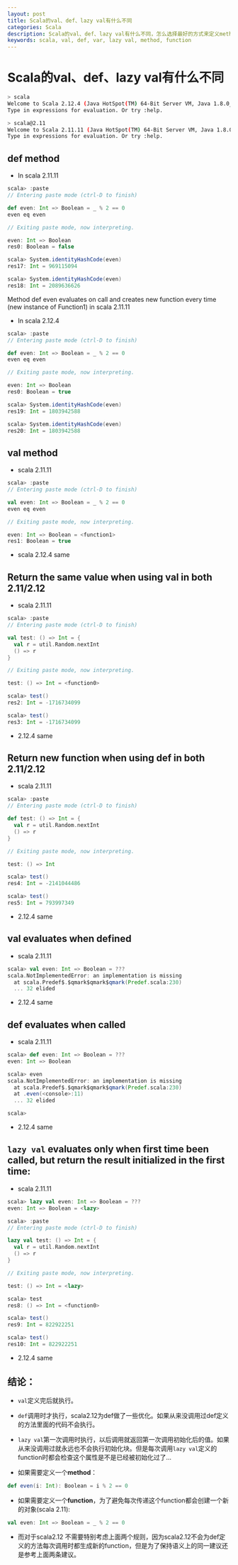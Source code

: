 ```yaml
---
layout: post
title: Scala的val、def、lazy val有什么不同
categories: Scala
description: Scala的val、def、lazy val有什么不同，怎么选择最好的方式来定义methods/functions?
keywords: scala, val, def, var, lazy val, method, function
---
```


# Scala的val、def、lazy val有什么不同

``` bash
> scala
Welcome to Scala 2.12.4 (Java HotSpot(TM) 64-Bit Server VM, Java 1.8.0_144).
Type in expressions for evaluation. Or try :help.
```

``` bash
> scala@2.11
Welcome to Scala 2.11.11 (Java HotSpot(TM) 64-Bit Server VM, Java 1.8.0_144).
Type in expressions for evaluation. Or try :help.
```

## def method

* In scala 2.11.11

```scala
scala> :paste
// Entering paste mode (ctrl-D to finish)

def even: Int => Boolean = _ % 2 == 0
even eq even

// Exiting paste mode, now interpreting.

even: Int => Boolean
res0: Boolean = false

scala> System.identityHashCode(even)
res17: Int = 969115094

scala> System.identityHashCode(even)
res18: Int = 2089636626
```

Method def even evaluates on call and creates new function every time (new instance of Function1) in scala 2.11.11

* In scala 2.12.4

```scala
scala> :paste
// Entering paste mode (ctrl-D to finish)

def even: Int => Boolean = _ % 2 == 0
even eq even

// Exiting paste mode, now interpreting.

even: Int => Boolean
res0: Boolean = true

scala> System.identityHashCode(even)
res19: Int = 1803942588

scala> System.identityHashCode(even)
res20: Int = 1803942588
```

## val method

* scala 2.11.11

```scala
scala> :paste
// Entering paste mode (ctrl-D to finish)

val even: Int => Boolean = _ % 2 == 0
even eq even

// Exiting paste mode, now interpreting.

even: Int => Boolean = <function1>
res1: Boolean = true
```

* scala 2.12.4 same

## Return the same value when using val in both 2.11/2.12

* scala 2.11.11

```scala
scala> :paste
// Entering paste mode (ctrl-D to finish)

val test: () => Int = {
  val r = util.Random.nextInt
  () => r
}

// Exiting paste mode, now interpreting.

test: () => Int = <function0>

scala> test()
res2: Int = -1716734099

scala> test()
res3: Int = -1716734099
```

* 2.12.4 same

## Return new function when using def in both 2.11/2.12

* scala 2.11.11

```scala
scala> :paste
// Entering paste mode (ctrl-D to finish)

def test: () => Int = {
  val r = util.Random.nextInt
  () => r
}

// Exiting paste mode, now interpreting.

test: () => Int

scala> test()
res4: Int = -2141044486

scala> test()
res5: Int = 793997349
```

* 2.12.4 same

## val evaluates when defined

* scala 2.11.11

```scala
scala> val even: Int => Boolean = ???
scala.NotImplementedError: an implementation is missing
  at scala.Predef$.$qmark$qmark$qmark(Predef.scala:230)
  ... 32 elided
```

* 2.12.4 same

## def evaluates when called

* scala 2.11.11

```scala
scala> def even: Int => Boolean = ???
even: Int => Boolean

scala> even
scala.NotImplementedError: an implementation is missing
  at scala.Predef$.$qmark$qmark$qmark(Predef.scala:230)
  at .even(<console>:11)
  ... 32 elided

scala>
```

* 2.12.4 same

## `lazy val` evaluates only when first time been called, but return the result initialized in the first time:

* scala 2.11.11

```scala
scala> lazy val even: Int => Boolean = ???
even: Int => Boolean = <lazy>
```

```scala
scala> :paste
// Entering paste mode (ctrl-D to finish)

lazy val test: () => Int = {
  val r = util.Random.nextInt
  () => r
}

// Exiting paste mode, now interpreting.

test: () => Int = <lazy>

scala> test
res8: () => Int = <function0>

scala> test()
res9: Int = 822922251

scala> test()
res10: Int = 822922251
```

* 2.12.4 same

## 结论：

* `val`定义完后就执行。

* `def`调用时才执行，scala2.12为def做了一些优化。如果从来没调用过def定义的方法里面的代码不会执行。

* `lazy val`第一次调用时执行，以后调用就返回第一次调用初始化后的值。如果从来没调用过就永远也不会执行初始化块。但是每次调用`lazy val`定义的function时都会检查这个属性是不是已经被初始化过了...

* 如果需要定义一个**method**：

```scala
def even(i: Int): Boolean = i % 2 == 0
```

* 如果需要定义一个**function**，为了避免每次传递这个function都会创建一个新的对象(scala 2.11):

```scala
val even: Int => Boolean = _ % 2 == 0
```

* 而对于scala2.12 不需要特别考虑上面两个规则，因为scala2.12不会为def定义的方法每次调用时都生成新的function，但是为了保持语义上的同一建议还是参考上面两条建议。
